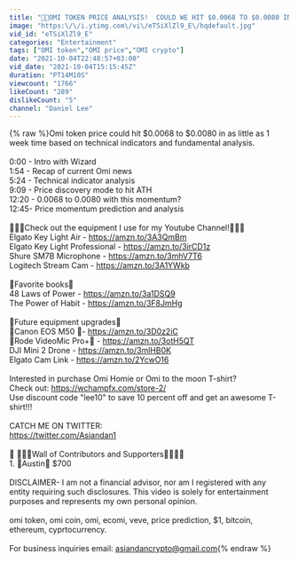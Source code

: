 ```yaml
---
title: "🚨🔥OMI TOKEN PRICE ANALYSIS!  COULD WE HIT $0.0068 TO $0.0080 IN 1 WEEK? 🔥🚨"
image: "https:\/\/i.ytimg.com\/vi\/eTSiXlZl9_E\/hqdefault.jpg"
vid_id: "eTSiXlZl9_E"
categories: "Entertainment"
tags: ["OMI token","OMI price","OMI crypto"]
date: "2021-10-04T22:48:57+03:00"
vid_date: "2021-10-04T15:15:45Z"
duration: "PT14M10S"
viewcount: "1766"
likeCount: "289"
dislikeCount: "5"
channel: "Daniel Lee"
---
```

{% raw %}Omi token price could hit $0.0068 to $0.0080 in as little as 1 week time based on technical indicators and fundamental analysis.  <br /><br />0:00 - Intro with Wizard<br />1:54 - Recap of current Omi news<br />5:24 - Technical indicator analysis<br />9:09 - Price discovery mode to hit ATH<br />12:20 - 0.0068 to 0.0080 with this momentum?<br />12:45- Price momentum prediction and analysis<br /><br />🚨🔥💎Check out the equipment I use for my Youtube Channel!💎🔥🚨<br />Elgato Key Light Air - <a rel="nofollow" target="blank" href="https://amzn.to/3A3QmBm">https://amzn.to/3A3QmBm</a><br />Elgato Key Light Professional - <a rel="nofollow" target="blank" href="https://amzn.to/3irCD1z">https://amzn.to/3irCD1z</a><br />Shure SM7B Microphone - <a rel="nofollow" target="blank" href="https://amzn.to/3mhV7T6">https://amzn.to/3mhV7T6</a><br />Logitech Stream Cam - <a rel="nofollow" target="blank" href="https://amzn.to/3A1YWkb">https://amzn.to/3A1YWkb</a><br /><br />🚨Favorite books🚨 <br />48 Laws of Power - <a rel="nofollow" target="blank" href="https://amzn.to/3a1DSQ9">https://amzn.to/3a1DSQ9</a><br />The Power of Habit - <a rel="nofollow" target="blank" href="https://amzn.to/3F8JmHg">https://amzn.to/3F8JmHg</a><br /><br />🌈Future equipment upgrades🌈<br />🥈Canon EOS M50 🥈- <a rel="nofollow" target="blank" href="https://amzn.to/3D0z2iC">https://amzn.to/3D0z2iC</a><br />🥉Rode VideoMic Pro+🥉 - <a rel="nofollow" target="blank" href="https://amzn.to/3otH5QT">https://amzn.to/3otH5QT</a><br />DJI Mini 2 Drone - <a rel="nofollow" target="blank" href="https://amzn.to/3mlHB0K">https://amzn.to/3mlHB0K</a><br />Elgato Cam Link - <a rel="nofollow" target="blank" href="https://amzn.to/2YcwO16">https://amzn.to/2YcwO16</a><br /><br />Interested in purchase Omi Homie or Omi to the moon T-shirt?  <br />Check out: <a rel="nofollow" target="blank" href="https://wchampfx.com/store-2/">https://wchampfx.com/store-2/</a><br />Use discount code &quot;lee10&quot; to save 10 percent off and get an awesome T-shirt!!!<br /><br />CATCH ME ON TWITTER:<br /><a rel="nofollow" target="blank" href="https://twitter.com/Asiandan1">https://twitter.com/Asiandan1</a><br /><br />🚀 🌈🚨🏅Wall of Contributors and Supporters🏅🚨🌈🚀 <br />1. 🏅Austin🏅 $700 <br /><br />DISCLAIMER- I am not a financial advisor, nor am I registered with any entity requiring such disclosures.  This video is solely for entertainment purposes and represents my own personal opinion.<br /><br />omi token, omi coin, omi, ecomi, veve, price prediction, $1, bitcoin, ethereum, cyprtocurrency.<br /><br />For business inquiries email: asiandancrypto@gmail.com{% endraw %}
